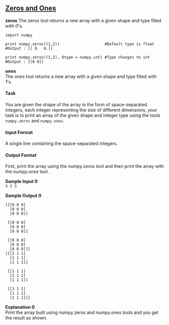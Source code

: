 ## **[Zeros and Ones](https://www.hackerrank.com/challenges/np-zeros-and-ones)** 
**zeros**
The zeros tool returns a new array with a given shape and type filled with *0*'s.
```
import numpy

print numpy.zeros((1,2))                    #Default type is float
#Output : [[ 0.  0.]] 

print numpy.zeros((1,2), dtype = numpy.int) #Type changes to int
#Output : [[0 0]]
```

**ones**  
The ones tool returns a new array with a given shape and type filled with *1*'s.

#### Task
You are given the shape of the array in the form of space-separated integers, each integer representing the size of different dimensions, your task is to print an array of the given shape and integer type using the tools <code>numpy.zeros</code> and <code>numpy.ones</code>.

#### Input Format

A single line containing the space-separated integers.

#### Output Format

First, print the array using the *numpy.zeros* tool and then print the array with the *numpy.ones* tool.

**Sample Input 0**  
`3 3 3`

**Sample Output 0**
```
[[[0 0 0]
  [0 0 0]
  [0 0 0]]

 [[0 0 0]
  [0 0 0]
  [0 0 0]]

 [[0 0 0]
  [0 0 0]
  [0 0 0]]]
[[[1 1 1]
  [1 1 1]
  [1 1 1]]

 [[1 1 1]
  [1 1 1]
  [1 1 1]]

 [[1 1 1]
  [1 1 1]
  [1 1 1]]]
```

**Explanation 0**  
Print the array built using numpy.zeros and numpy.ones tools and you get the result as shown.